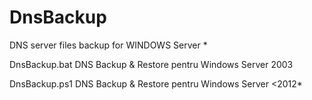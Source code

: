 # DnsBackup
DNS server files backup for WINDOWS Server *

DnsBackup.bat
DNS Backup & Restore pentru Windows Server 2003

DnsBackup.ps1
DNS Backup & Restore pentru Windows Server <2012*
